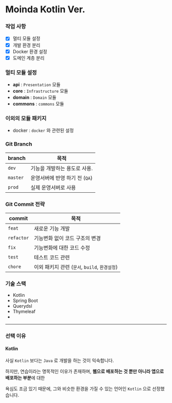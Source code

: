 # Moinda Kotlin Ver.

### 작업 사항
- [x] 멀티 모듈 설정
- [x] 개발 환경 분리
- [x] Docker 환경 설정
- [x] 도메인 계층 분리

### 멀티 모듈 설정
- **api** : `Presentation` 모듈
- **core** : `Infrastructure` 모듈
- **domain** : `Domain` 모듈
- **commons** : `commons` 모듈

### 이외의 모듈 패키지

- docker : `docker` 와 관련된 설정

### Git Branch 

| branch   | 목적                   |
|----------|----------------------|
| `dev`    | 기능을 개발하는 용도로 사용.     |
| `master` | 운영서버에 반영 하기 전 (`QA`) |
| `prod`   | 실제 운영서버로 사용          |

### Git Commit 전략

| commit     | 목적                                |
|------------|-----------------------------------|
| `feat`     | 새로운 기능 개발                         |
| `refactor` | 기능변화 없이 코드 구조의 변경                 |
| `fix`      | 기능변화에 대한 코드 수정                    |
| `test`     | 테스트 코드 관련                         |
| `chore`    | 이외 패키지 관련 (`문서`, `build`, `환경설정`) |

### 기술 스택
- Kotlin
- Spring Boot
- Querydsl
- Thymeleaf
- 
---

### 선택 이유

#### Kotlin

사실 `Kotlin` 보다는 `Java` 로 개발을 하는 것이 익숙합니다.

하지만, 연습이라는 명목적인 이유가 존재하며, **웹으로 배포하는 것 뿐만 아니라 앱으로 배포하는 부분**에 대한

욕심도 조금 있기 때문에, 그와 비슷한 환경을 가질 수 있는 언어인 `Kotlin` 으로 선정했습니다.

